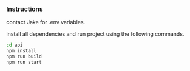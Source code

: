 ### Instructions

contact Jake for .env variables.

install all dependencies and run project using the following commands.

```bash
cd api
npm install
npm run build
npm run start
```
